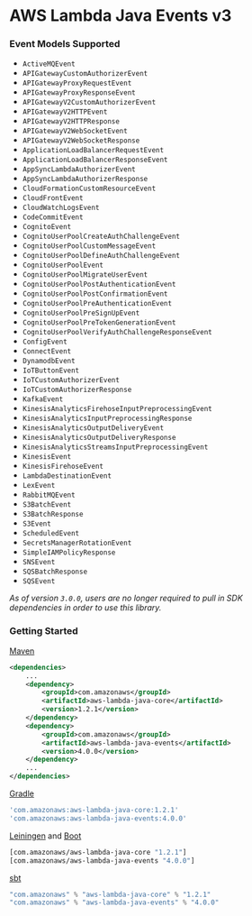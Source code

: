 # AWS Lambda Java Events v3

### Event Models Supported
* `ActiveMQEvent`
* `APIGatewayCustomAuthorizerEvent`
* `APIGatewayProxyRequestEvent`
* `APIGatewayProxyResponseEvent`
* `APIGatewayV2CustomAuthorizerEvent`
* `APIGatewayV2HTTPEvent`
* `APIGatewayV2HTTPResponse`
* `APIGatewayV2WebSocketEvent`
* `APIGatewayV2WebSocketResponse`
* `ApplicationLoadBalancerRequestEvent`
* `ApplicationLoadBalancerResponseEvent`
* `AppSyncLambdaAuthorizerEvent`
* `AppSyncLambdaAuthorizerResponse`
* `CloudFormationCustomResourceEvent`
* `CloudFrontEvent`
* `CloudWatchLogsEvent`
* `CodeCommitEvent`
* `CognitoEvent`
* `CognitoUserPoolCreateAuthChallengeEvent`
* `CognitoUserPoolCustomMessageEvent`
* `CognitoUserPoolDefineAuthChallengeEvent`
* `CognitoUserPoolEvent`
* `CognitoUserPoolMigrateUserEvent`
* `CognitoUserPoolPostAuthenticationEvent`
* `CognitoUserPoolPostConfirmationEvent`
* `CognitoUserPoolPreAuthenticationEvent`
* `CognitoUserPoolPreSignUpEvent`
* `CognitoUserPoolPreTokenGenerationEvent`
* `CognitoUserPoolVerifyAuthChallengeResponseEvent`
* `ConfigEvent`
* `ConnectEvent`
* `DynamodbEvent`
* `IoTButtonEvent`
* `IoTCustomAuthorizerEvent`
* `IoTCustomAuthorizerResponse`
* `KafkaEvent`
* `KinesisAnalyticsFirehoseInputPreprocessingEvent`
* `KinesisAnalyticsInputPreprocessingResponse`
* `KinesisAnalyticsOutputDeliveryEvent`
* `KinesisAnalyticsOutputDeliveryResponse`
* `KinesisAnalyticsStreamsInputPreprocessingEvent`
* `KinesisEvent`
* `KinesisFirehoseEvent`
* `LambdaDestinationEvent`
* `LexEvent`
* `RabbitMQEvent`
* `S3BatchEvent`
* `S3BatchResponse`
* `S3Event`
* `ScheduledEvent`
* `SecretsManagerRotationEvent`
* `SimpleIAMPolicyResponse`
* `SNSEvent`
* `SQSBatchResponse`
* `SQSEvent`

*As of version `3.0.0`, users are no longer required to pull in SDK dependencies in order to use this library.*


### Getting Started

[Maven](https://maven.apache.org)

```xml
<dependencies>
    ...
    <dependency>
        <groupId>com.amazonaws</groupId>
        <artifactId>aws-lambda-java-core</artifactId>
        <version>1.2.1</version>
    </dependency>
    <dependency>
        <groupId>com.amazonaws</groupId>
        <artifactId>aws-lambda-java-events</artifactId>
        <version>4.0.0</version>
    </dependency>
    ...
</dependencies>
```

[Gradle](https://gradle.org)

```groovy
'com.amazonaws:aws-lambda-java-core:1.2.1'
'com.amazonaws:aws-lambda-java-events:4.0.0'
```

[Leiningen](http://leiningen.org) and [Boot](http://boot-clj.com)

```clojure
[com.amazonaws/aws-lambda-java-core "1.2.1"]
[com.amazonaws/aws-lambda-java-events "4.0.0"]
```

[sbt](http://www.scala-sbt.org)

```scala
"com.amazonaws" % "aws-lambda-java-core" % "1.2.1"
"com.amazonaws" % "aws-lambda-java-events" % "4.0.0"
```
